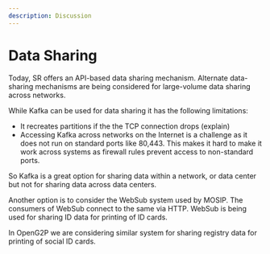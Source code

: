 ```yaml
---
description: Discussion
---
```


# Data Sharing

Today, SR offers an API-based data sharing mechanism.  Alternate data-sharing mechanisms are being considered for large-volume data sharing across networks.

While Kafka can be used for data sharing it has the following limitations:

* It recreates partitions if the the TCP connection drops (explain)
* Accessing Kafka across networks on the Internet is a challenge as it does not run on standard ports like 80,443.  This makes it hard to make it work across systems as firewall rules prevent access to non-standard ports.

So Kafka is a great option for sharing data within a network, or data center but not for sharing data across data centers.

Another option is to consider the WebSub system used by MOSIP.  The consumers of WebSub connect to the same via HTTP.  WebSub is being used for sharing ID data for printing of ID cards.

In OpenG2P we are considering similar system for sharing registry data for printing of social ID cards.

